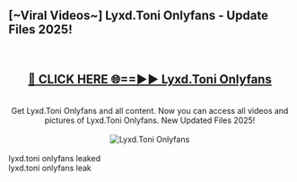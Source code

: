 <h2>[~Viral Videos~] Lyxd.Toni Onlyfans - Update Files 2025!</h2>
<br>
<div align="center">
<h2><a href="https://betterlinks.top/A2PfLJ" rel="nofollow">🔴 CLICK HERE 🌐==►► Lyxd.Toni Onlyfans</a></h2>
<br>
Get Lyxd.Toni Onlyfans and all content. Now you can access all videos and pictures of Lyxd.Toni Onlyfans. New Updated Files 2025!
<br>
<br>
<a href="https://betterlinks.top/A2PfLJ" rel="nofollow" data-target="animated-image.originalLink"><img src="https://i.ibb.co.com/WyWwxjT/player-gif2.gif" alt="Lyxd.Toni Onlyfans" style="max-width: 100%; display: inline-block;" data-target="animated-image.originalImage"></a>
</div>
<br>
lyxd.toni onlyfans leaked<br>
lyxd.toni onlyfans leak